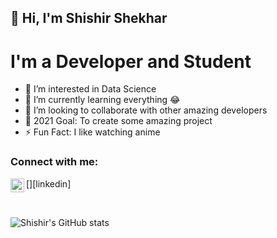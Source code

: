 ## 👋 Hi, I'm Shishir Shekhar

# I'm a Developer and Student 

- 👀 I’m interested in Data Science
- 🌱 I’m currently learning everything 😂
- 💞️ I’m looking to collaborate with other amazing developers
- 🥅 2021 Goal: To create some amazing project
- ⚡ Fun Fact: I like watching anime

### Connect with me:
[<img align="left" alt="codeSTACKr | LinkedIn" width="22px" src="https://cdn.jsdelivr.net/npm/simple-icons@v3/icons/linkedin.svg" />][linkedin]

<br>

![Shishir's GitHub stats](https://github-readme-stats.vercel.app/api?username=ShishirShekhar&show_icons=true&theme=radical)
